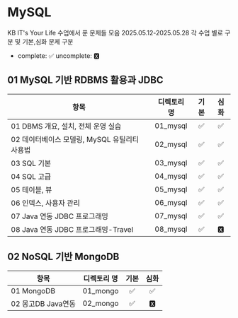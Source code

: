 # MySQL

KB IT's Your Life 수업에서 푼 문제들 모음 2025.05.12-2025.05.28
각 수업 별로 구분 및 기본,심화 문제 구분

- complete: ✅ uncomplete: 🆇

## 01 MySQL 기반 RDBMS 활용과 JDBC

| 항목                                          | 디렉토리 명 | 기본 | 심화 |
| --------------------------------------------- | :---------: | :--: | :--: |
| 01 DBMS 개요, 설치, 전체 운영 실습            |  01_mysql   |  ✅  |  ✅  |
| 02 데이터베이스 모델링, MySQL 유틸리티 사용법 |  02_mysql   |  ✅  |  ✅  |
| 03 SQL 기본                                   |  03_mysql   |  ✅  |  ✅  |
| 04 SQL 고급                                   |  04_mysql   |  ✅  |  ✅  |
| 05 테이블, 뷰                                 |  05_mysql   |  ✅  |  ✅  |
| 06 인덱스, 사용자 관리                        |  06_mysql   |  ✅  |  ✅  |
| 07 Java 연동 JDBC 프로그래밍                  |  07_mysql   |  ✅  |  ✅  |
| 08 Java 연동 JDBC 프로그래밍-Travel           |  08_mysql   |  ✅  |  🆇   |

## 02 NoSQL 기반 MongoDB

| 항목               | 디렉토리 명 | 기본 | 심화 |
| ------------------ | :---------: | :--: | :--: |
| 01 MongoDB         |  01_mongo   |  ✅  |  ✅  |
| 02 몽고DB Java연동 |  02_mongo   |  ✅  |  🆇   |
